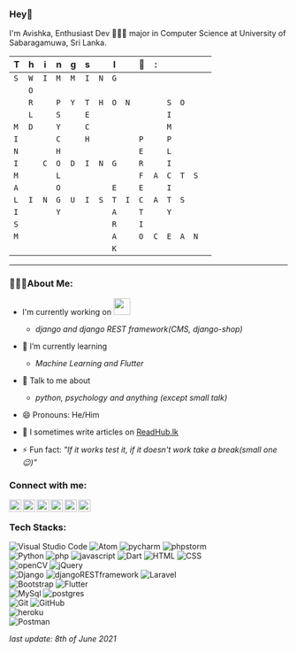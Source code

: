 ### Hey🙂

I'm Avishka, Enthusiast Dev  👨🏻‍💻 major in Computer Science at University of Sabaragamuwa, Sri Lanka.


| T | h | i | n | g | s |   | I |   | 🖤| : |   |   |   |   |   
| - | - | - | - | - | - | - | - | - | - | - | - | - | - | - |
|`S`|`W`|`I`|`M`|`M`|`I`|`N`|`G`|   |   |   |   |   |   |   |
|   |`O`|   |   |   |   |   |   |   |   |   |   |   |   |   |
|   |`R`|   |`P`|`Y`|`T`|`H`|`O`|`N`|   |   |`S`|`O`||   |
|   |`L`|   |`S`|   |`E`|   |   |   |   |   |`I`|   |   |   |
|`M`|`D`|   |`Y`|   |`C`|   |   |   |   |   |`M`|   |   |   |
|`I`|   |   |`C`|   |`H`|   |   |   |`P`|   |`P`|   |   |   |
|`N`|   |   |`H`|   |   |   |   |   |`E`|   |`L`|   |   |   |
|`I`|   |`C`|`O`|`D`|`I`|`N`|`G`|   |`R`|   |`I`|   |   |   |
|`M`|   |   |`L`|   |   |   |   |   |`F`|`A`|`C`|`T`|`S`|   |
|`A`|   |   |`O`|   |   |   |`E`|   |`E`|   |`I`|   |   |   |
|`L`|`I`|`N`|`G`|`U`|`I`|`S`|`T`|`I`|`C`|`A`|`T`|`S`|   |   |
|`I`|   |   |`Y`|   |   |   |`A`|   |`T`|   |`Y`|   |   |   |
|`S`|   |   |   |   |   |   |`R`|   |`I`|   |   |   |   |   |
|`M`|   |   |   |   |   |   |`A`|   |`O`|`C`|`E`|`A`|`N`|   |
|   |   |   |   |   |   |   |`K`|   |   |   |   |   |   |   |
---

### 👨🏻‍💻About Me:
-  I'm currently working on <img src="https://media.giphy.com/media/WUlplcMpOCEmTGBtBW/giphy.gif" width="30">
   - *django and django REST framework(CMS, django-shop)*
- 🤔 I’m currently learning
  - *Machine Learning and Flutter*
  
- 💬 Talk to me about
  -  *python, psychology and anything (except small talk)*
- 😄 Pronouns: He/Him
- 📝 I sometimes write articles on [ReadHub.lk](https://readhub.lk/) 

- ⚡ Fun fact: *"If it works test it, if it doesn't work take a break(small one😉)"*

### Connect with me:


[<img align="left" alt="Twitter" width="22px" src="https://cdn.jsdelivr.net/npm/simple-icons@v3/icons/twitter.svg" />][twitter]
[<img align="left" alt="LinkedIn" width="22px" src="https://cdn.jsdelivr.net/npm/simple-icons@v3/icons/linkedin.svg" />][linkedin]
[<img align="left" alt="Instagram" width="22px" src="https://cdn.jsdelivr.net/npm/simple-icons@4.25.0/icons/instagram.svg" />][instagram]
[<img align="left" alt="Facebook" width="22px" src="https://cdn.jsdelivr.net/npm/simple-icons@5.1.0/icons/facebook.svg" />][instagram]
[<img align="left" alt="Stackoverflow" width="22px" src="https://camo.githubusercontent.com/1c70eef8ecee26e250158b03f21eb3cb542c1cd8bfedf2c545f06c4593ffb378/68747470733a2f2f63646e2e6a7364656c6976722e6e65742f6e706d2f73696d706c652d69636f6e7340332e342e312f69636f6e732f737461636b6f766572666c6f772e737667" />][stackoverflow]
[<img align="left" alt="HackerRank" width="22px" src="https://camo.githubusercontent.com/4fea8de96f2e530d92ad4f370b5dd827943cf248fd6cd0ea0bcd49994c465f45/68747470733a2f2f63646e2e6a7364656c6976722e6e65742f6e706d2f73696d706c652d69636f6e7340332e31332e302f69636f6e732f6861636b657272616e6b2e737667" />][hackerrank]


<br />


### Tech Stacks:

  ![Visual Studio Code](https://img.shields.io/badge/-Visual%20Studio%20Code-05122A?style=flat&logo=visual-studio-code&logoColor=007ACC)  ![Atom](https://img.shields.io/badge/Atom-%2366595C.svg?style=flat&logo=atom&logoColor=white) ![pycharm](https://img.shields.io/badge/pycharm-143?style=flat&logo=pycharm&logoColor=black&color=black&labelColor=green) ![phpstorm](https://img.shields.io/badge/phpstorm-143?style=for-flat&logo=phpstorm&logoColor=black&color=black&labelColor=darkorchid)
  <br/>
![Python](https://img.shields.io/badge/-Python-05122A?style=flat&logo=python) ![php](https://img.shields.io/badge/PHP-777BB4?style=flat&logo=php&logoColor=white) ![javascript](https://img.shields.io/badge/javascript-%23323330.svg?style=for-the-flat&logo=javascript&logoColor=%23F7DF1E) ![Dart](https://img.shields.io/badge/dart-%230175C2.svg?style=flat&logo=dart&logoColor=white") ![HTML](https://img.shields.io/badge/-HTML-05122A?style=flat&logo=HTML5) ![CSS](https://img.shields.io/badge/-CSS-05122A?style=flat&logo=CSS3&logoColor=1572B6)
<br/>
![openCV](https://img.shields.io/badge/opencv-%23white.svg?style=for-the-flat&logo=opencv&logoColor=white) ![jQuery](https://img.shields.io/badge/jquery-%230769AD.svg?style=fflat&logo=jquery&logoColor=white")
<br/>
![Django](https://img.shields.io/badge/Django-092E20?style=flat&logo=django&logoColor=white) ![djangoRESTframework](https://img.shields.io/badge/DJANGO-REST-ff1709?style=flat&logo=django&logoColor=white&color=ff1709&labelColor=gray) ![Laravel](https://img.shields.io/badge/Laravel-FF2D20?style=flat&logo=laravel&logoColor=white)<br/>
![Bootstrap](https://img.shields.io/badge/-Bootstrap-05122A?style=flat&logo=bootstrap&logoColor=563D7C) ![Flutter](https://img.shields.io/badge/Flutter-02569B?styleflat&logo=flutter&logoColor=white)<br/>
![MySql](https://img.shields.io/badge/MySQL-00000F?style=flat&logo=mysql&logoColor=white) ![postgres](https://img.shields.io/badge/postgres-%23316192.svg?style=flat&logo=postgresql&logoColor=white)<br/>
![Git](https://img.shields.io/badge/-Git-05122A?style=flat&logo=git) ![GitHub](https://img.shields.io/badge/-GitHub-05122A?style=flat&logo=github)
<br/>
![heroku](https://img.shields.io/badge/heroku-%23430098.svg?style=fflat&logo=heroku&logoColor=white)
<br/>
![Postman](https://img.shields.io/badge/Postman-FF6C37?style=flat&logo=postman&logoColor=red)

*last update: 8th of June 2021*

[twitter]: https://twitter.com/Avishkakavindu
[instagram]: https://instagram.com/avishka_dambawinna
[linkedin]:  https://linkedin.com/in/avishka-dambawinna-6263b317b/
[facebook]:  https://facebook.com/avishka.kavindu.96
[stackoverflow]: https://stackoverflow.com/users/8388057/avishka-dambawinna
[hackerrank]: https://www.hackerrank.com/avishkakavindud
